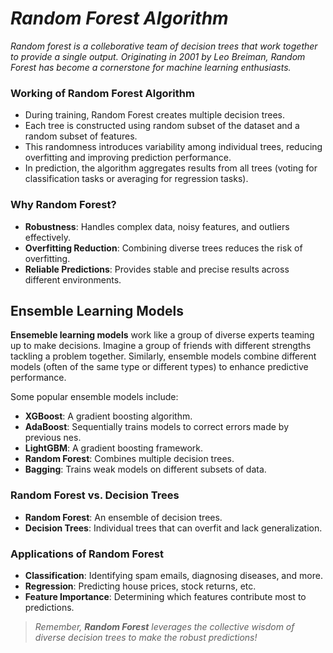 # _Random Forest Algorithm_

_Random forest is a colleborative team of decision trees that work together to provide a single output. Originating in 2001 by Leo Breiman, Random Forest has become a cornerstone for machine learning enthusiasts._

### Working of Random Forest Algorithm
- During training, Random Forest creates multiple decision trees.
- Each tree is constructed using random subset of the dataset and a random subset of features.
- This randomness introduces variability among individual trees, reducing overfitting and improving prediction performance.
- In prediction, the algorithm aggregates results from all trees (voting for classification tasks or averaging for regression tasks).

### Why Random Forest?
- **Robustness**: Handles complex data, noisy features, and outliers effectively.
- **Overfitting Reduction**: Combining diverse trees reduces the risk of overfitting.
- **Reliable Predictions**: Provides stable and precise results across different environments.

## Ensemble Learning Models
**Ensemeble learning models** work like a group of diverse experts teaming up to make decisions. Imagine a group of friends with different strengths tackling a problem together. Similarly, ensemble models combine different models (often of the same type or different types) to enhance predictive performance.

Some popular ensemble models include:
- **XGBoost**: A gradient boosting algorithm.
- **AdaBoost**: Sequentially trains models to correct errors made by previous nes.
- **LightGBM**: A gradient boosting framework.
- **Random Forest**: Combines multiple decision trees.
- **Bagging**: Trains weak models on different subsets of data.

### Random Forest vs. Decision Trees
- **Random Forest**: An ensemble of decision trees.
- **Decision Trees**: Individual trees that can overfit and lack generalization.

### Applications of Random Forest
- **Classification**: Identifying spam emails, diagnosing diseases, and more.
- **Regression**: Predicting house prices, stock returns, etc.
- **Feature Importance**: Determining which features contribute most to predictions.

> _Remember, **Random Forest** leverages the collective wisdom of diverse decision trees to make the robust predictions!_
